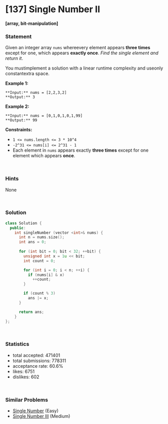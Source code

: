 # [137] Single Number II

**[array, bit-manipulation]**

### Statement

Given an integer array `nums` whereevery element appears **three times** except for one, which appears **exactly once**. *Find the single element and return it*.

You mustimplement a solution with a linear runtime complexity and useonly constantextra space.


**Example 1:**

```
**Input:** nums = [2,2,3,2]
**Output:** 3

```
**Example 2:**

```
**Input:** nums = [0,1,0,1,0,1,99]
**Output:** 99

```

**Constraints:**
* `1 <= nums.length <= 3 * 10^4`
* `-2^31 <= nums[i] <= 2^31 - 1`
* Each element in `nums` appears exactly **three times** except for one element which appears **once**.


<br />

### Hints

None

<br />

### Solution

```cpp
class Solution {
  public:
    int singleNumber (vector <int>& nums) {
      int n = nums.size();
      int ans = 0;
      
      for (int bit = 0; bit < 32; ++bit) {
        unsigned int x = 1u << bit;
        int count = 0;

        for (int i = 0; i < n; ++i) {
          if (nums[i] & x)
            ++count;
        }

        if (count % 3)
          ans |= x;
      }

      return ans;
    }
};
```

<br />

### Statistics

- total accepted: 471401
- total submissions: 778311
- acceptance rate: 60.6%
- likes: 6751
- dislikes: 602

<br />

### Similar Problems

- [Single Number](https://leetcode.com/problems/single-number) (Easy)
- [Single Number III](https://leetcode.com/problems/single-number-iii) (Medium)
